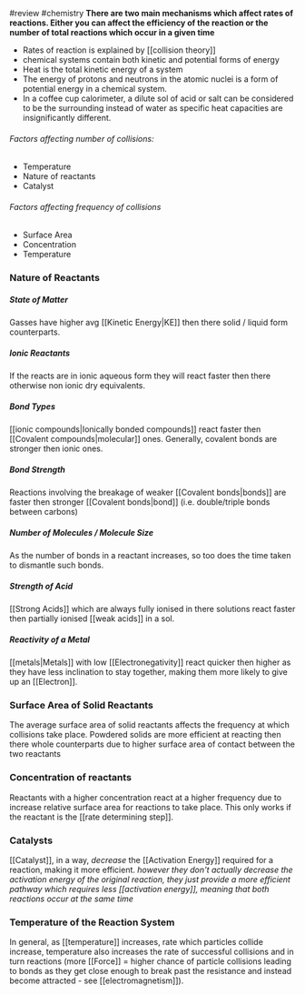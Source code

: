 #review #chemistry 
**There are two main mechanisms which affect rates of reactions. Either you can affect the efficiency of the reaction or the number of total reactions which occur in a given time**

- Rates of reaction is explained by [[collision theory]]
- chemical systems contain both kinetic and potential forms of energy
- Heat is the total kinetic energy of a system
- The energy of protons and neutrons in the atomic nuclei is a form of potential energy in a chemical system.
- In a coffee cup calorimeter, a dilute sol of acid or salt can be considered to be the surrounding instead of water as specific heat capacities are insignificantly different.
###### Factors affecting *number* of collisions:
* Temperature
* Nature of reactants
* Catalyst
###### Factors affecting *frequency* of collisions
* Surface Area
* Concentration
* Temperature
### Nature of Reactants
##### State of Matter
Gasses have higher avg [[Kinetic Energy|KE]] then there solid / liquid form counterparts.
##### Ionic Reactants
If the reacts are in ionic aqueous form they will react faster then there otherwise non ionic dry equivalents.
##### Bond Types
[[ionic compounds|Ionically bonded compounds]] react faster then [[Covalent compounds|molecular]] ones. Generally, covalent bonds are stronger then ionic ones. 
##### Bond Strength
Reactions involving the breakage of weaker [[Covalent bonds|bonds]] are faster then stronger [[Covalent bonds|bond]] (i.e. double/triple bonds between carbons)
##### Number of Molecules / Molecule Size
As the number of bonds in a reactant increases, so too does the time taken to dismantle such bonds.
##### Strength of Acid
[[Strong Acids]] which are always fully ionised in there solutions react faster then partially ionised [[weak acids]] in a sol. 
##### Reactivity of a Metal
[[metals|Metals]] with low [[Electronegativity]] react quicker then higher as they have less inclination to stay together, making them more likely to give up an [[Electron]].
### Surface Area of Solid Reactants
The average surface area of solid reactants affects the frequency at which collisions take place. Powdered solids are more efficient at reacting then there whole counterparts due to higher surface area of contact between the two reactants
### Concentration of reactants
Reactants with a higher concentration react at a higher frequency due to increase relative surface area for reactions to take place. This only works if the reactant is the [[rate determining step]].
### Catalysts
[[Catalyst]], in a way, *decrease* the [[Activation Energy]] required for a reaction, making it more efficient. *however they don't actually decrease the activation energy of the original reaction, they just provide a more efficient pathway which requires less [[activation energy]], meaning that both reactions occur at the same time*
### Temperature of the Reaction System
In general, as [[temperature]] increases, rate which particles collide increase, temperature also increases the rate of successful collisions and in turn reactions (more [[Force]] = higher chance of particle collisions leading to bonds as they get close enough to break past the resistance and instead become attracted - see [[electromagnetism]]).
